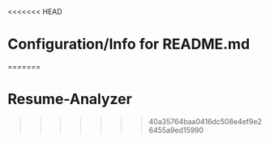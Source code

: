 <<<<<<< HEAD
# Configuration/Info for README.md
=======
# Resume-Analyzer
>>>>>>> 40a35764baa0416dc508e4ef9e26455a9ed15990
